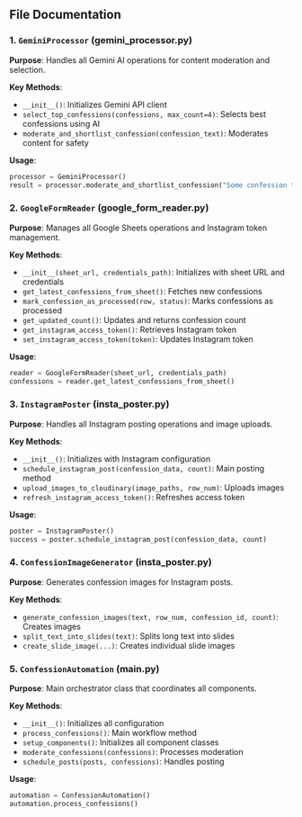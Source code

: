 ## File Documentation 

### 1. `GeminiProcessor` (gemini_processor.py)
**Purpose**: Handles all Gemini AI operations for content moderation and selection.

**Key Methods**:
- `__init__()`: Initializes Gemini API client
- `select_top_confessions(confessions, max_count=4)`: Selects best confessions using AI
- `moderate_and_shortlist_confession(confession_text)`: Moderates content for safety

**Usage**:
```python
processor = GeminiProcessor()
result = processor.moderate_and_shortlist_confession("Some confession text")
```

### 2. `GoogleFormReader` (google_form_reader.py)
**Purpose**: Manages all Google Sheets operations and Instagram token management.

**Key Methods**:
- `__init__(sheet_url, credentials_path)`: Initializes with sheet URL and credentials
- `get_latest_confessions_from_sheet()`: Fetches new confessions
- `mark_confession_as_processed(row, status)`: Marks confessions as processed
- `get_updated_count()`: Updates and returns confession count
- `get_instagram_access_token()`: Retrieves Instagram token
- `set_instagram_access_token(token)`: Updates Instagram token

**Usage**:
```python
reader = GoogleFormReader(sheet_url, credentials_path)
confessions = reader.get_latest_confessions_from_sheet()
```

### 3. `InstagramPoster` (insta_poster.py)
**Purpose**: Handles all Instagram posting operations and image uploads.

**Key Methods**:
- `__init__()`: Initializes with Instagram configuration
- `schedule_instagram_post(confession_data, count)`: Main posting method
- `upload_images_to_cloudinary(image_paths, row_num)`: Uploads images
- `refresh_instagram_access_token()`: Refreshes access token

**Usage**:
```python
poster = InstagramPoster()
success = poster.schedule_instagram_post(confession_data, count)
```

### 4. `ConfessionImageGenerator` (insta_poster.py)
**Purpose**: Generates confession images for Instagram posts.

**Key Methods**:
- `generate_confession_images(text, row_num, confession_id, count)`: Creates images
- `split_text_into_slides(text)`: Splits long text into slides
- `create_slide_image(...)`: Creates individual slide images

### 5. `ConfessionAutomation` (main.py)
**Purpose**: Main orchestrator class that coordinates all components.

**Key Methods**:
- `__init__()`: Initializes all configuration
- `process_confessions()`: Main workflow method
- `setup_components()`: Initializes all component classes
- `moderate_confessions(confessions)`: Processes moderation
- `schedule_posts(posts, confessions)`: Handles posting

**Usage**:
```python
automation = ConfessionAutomation()
automation.process_confessions()
```